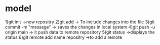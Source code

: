 # model
1)git init ->new repositry
2)git add -> To include changes into the file
3)git commit -m "message" -> saves the changes in local system
4)git push -u origin main -> it push data to remote repository
5)git status ->displays the status
6)git remote add name repositry ->to add a remote 

